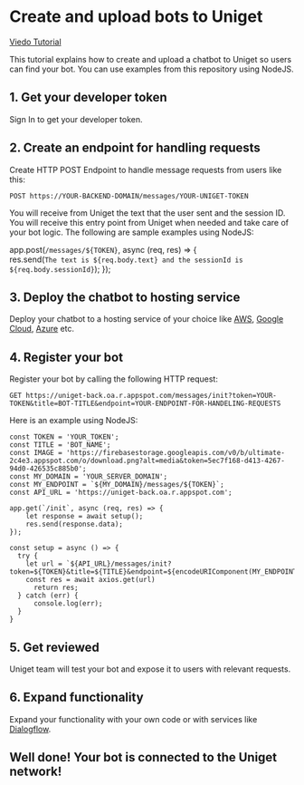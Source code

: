 # Create and upload bots to Uniget

[Viedo Tutorial](https://www.youtube.com/watch?v=6GLFcm7dGiY)

This tutorial explains how to create and upload a chatbot to Uniget so users can find your bot. You can use examples from this repository using NodeJS.

## 1. Get your developer token

Sign In  to get your developer token.

## 2. Create an endpoint for handling requests

Create HTTP POST Endpoint to handle message requests from users like this:

`POST https://YOUR-BACKEND-DOMAIN/messages/YOUR-UNIGET-TOKEN`  

You will receive from Uniget the text that the user sent and the session ID. You will receive this entry point from Uniget when needed and take care of your bot logic. The following are sample examples using NodeJS:

app.post(`/messages/${TOKEN}`, async (req, res) => {					
	res.send(`The text is ${req.body.text} and the sessionId is ${req.body.sessionId}`);
});

## 3. Deploy the chatbot to hosting service

Deploy your chatbot to a hosting service of your choice like  [AWS](https://aws.amazon.com/),  [Google Cloud](https://cloud.google.com/),  [Azure](https://azure.microsoft.com/)  etc.

## 4. Register your bot

Register your bot by calling the following HTTP request:

`GET https://uniget-back.oa.r.appspot.com/messages/init?token=YOUR-TOKEN&title=BOT-TITLE&endpoint=YOUR-ENDPOINT-FOR-HANDELING-REQUESTS`  
  
Here is an example using NodeJS:

```
const TOKEN = 'YOUR_TOKEN';
const TITLE = 'BOT_NAME';
const IMAGE = 'https://firebasestorage.googleapis.com/v0/b/ultimate-2c4e3.appspot.com/o/download.png?alt=media&token=5ec7f168-d413-4267-94d0-426535c885b0';
const MY_DOMAIN = 'YOUR_SERVER_DOMAIN';
const MY_ENDPOINT = `${MY_DOMAIN}/messages/${TOKEN}`;
const API_URL = 'https://uniget-back.oa.r.appspot.com';

app.get(`/init`, async (req, res) => {
    let response = await setup();
    res.send(response.data);
});

const setup = async () => {
  try {      
    let url = `${API_URL}/messages/init?token=${TOKEN}&title=${TITLE}&endpoint=${encodeURIComponent(MY_ENDPOINT)}&image=${encodeURIComponent(IMAGE)}`
    const res = await axios.get(url)
      return res;
  } catch (err) {
      console.log(err);
  }
}
```

## 5. Get reviewed

Uniget team will test your bot and expose it to users with relevant requests.

## 6. Expand functionality

Expand your functionality with your own code or with services like  [Dialogflow](https://dialogflow.cloud.google.com/).

## Well done! Your bot is connected to the Uniget network!
